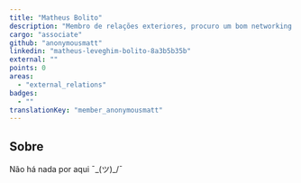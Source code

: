 ```yaml
---
title: "Matheus Bolito"
description: "Membro de relações exteriores, procuro um bom networking. Gosto de Kamen Rider."
cargo: "associate"
github: "anonymousmatt"
linkedin: "matheus-leveghim-bolito-8a3b5b35b"
external: ""
points: 0
areas:
  - "external_relations"
badges:
  - ""
translationKey: "member_anonymousmatt"
---
```

## Sobre
Não há nada por aqui ¯\_(ツ)_/¯